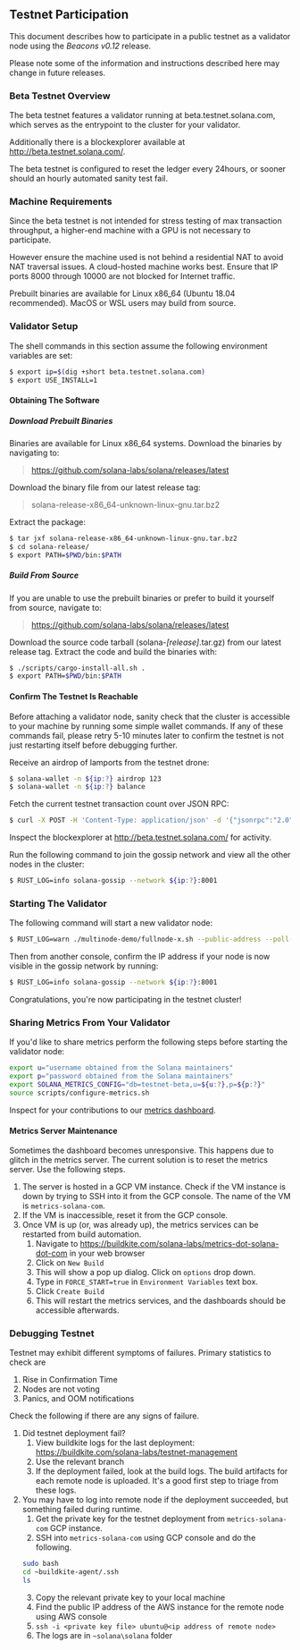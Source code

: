 ## Testnet Participation
This document describes how to participate in a public testnet as a
validator node using the *Beacons v0.12* release.

Please note some of the information and instructions described here may change
in future releases.

### Beta Testnet Overview
The beta testnet features a validator running at beta.testnet.solana.com, which
serves as the entrypoint to the cluster for your validator.

Additionally there is a blockexplorer available at http://beta.testnet.solana.com/.

The beta testnet is configured to reset the ledger every 24hours, or sooner
should an hourly automated sanity test fail.

### Machine Requirements
Since the beta testnet is not intended for stress testing of max transaction
throughput, a higher-end machine with a GPU is not necessary to participate.

However ensure the machine used is not behind a residential NAT to avoid NAT
traversal issues.  A cloud-hosted machine works best.  Ensure that IP ports
8000 through 10000 are not blocked for Internet traffic.

Prebuilt binaries are available for Linux x86_64 (Ubuntu 18.04 recommended).
MacOS or WSL users may build from source.

### Validator Setup
The shell commands in this section assume the following environment variables are
set:
```bash
$ export ip=$(dig +short beta.testnet.solana.com)
$ export USE_INSTALL=1
```

#### Obtaining The Software
##### Download Prebuilt Binaries
Binaries are available for Linux x86_64 systems.  Download the binaries by navigating to:

> https://github.com/solana-labs/solana/releases/latest

Download the binary file from our latest release tag:

> solana-release-x86_64-unknown-linux-gnu.tar.bz2

Extract the package:
```bash
$ tar jxf solana-release-x86_64-unknown-linux-gnu.tar.bz2
$ cd solana-release/
$ export PATH=$PWD/bin:$PATH
```
##### Build From Source
If you are unable to use the prebuilt binaries or prefer to build it yourself from source, navigate to:
> https://github.com/solana-labs/solana/releases/latest

Download the source code tarball (solana-*[release]*.tar.gz) from our latest release tag.  Extract the code and build the binaries with:
```bash
$ ./scripts/cargo-install-all.sh .
$ export PATH=$PWD/bin:$PATH
```

#### Confirm The Testnet Is Reachable
Before attaching a validator node, sanity check that the cluster is accessible
to your machine by running some simple wallet commands.  If any of these
commands fail, please retry 5-10 minutes later to confirm the testnet is not
just restarting itself before debugging further.

Receive an airdrop of lamports from the testnet drone:
```bash
$ solana-wallet -n ${ip:?} airdrop 123
$ solana-wallet -n ${ip:?} balance
```

Fetch the current testnet transaction count over JSON RPC:
```bash
$ curl -X POST -H 'Content-Type: application/json' -d '{"jsonrpc":"2.0","id":1, "method":"getTransactionCount"}' http://beta.testnet.solana.com:8899
```

Inspect the blockexplorer at http://beta.testnet.solana.com/ for activity.

Run the following command to join the gossip network and view all the other nodes in the cluster:
```bash
$ RUST_LOG=info solana-gossip --network ${ip:?}:8001
```

### Starting The Validator
The following command will start a new validator node:
```bash
$ RUST_LOG=warn ./multinode-demo/fullnode-x.sh --public-address --poll-for-new-genesis-block ${ip:?}
```

Then from another console, confirm the IP address if your node is now visible in
the gossip network by running:
```bash
$ RUST_LOG=info solana-gossip --network ${ip:?}:8001
```

Congratulations, you're now participating in the testnet cluster!

### Sharing Metrics From Your Validator
If you'd like to share metrics perform the following steps before starting the
validator node:
```bash
export u="username obtained from the Solana maintainers"
export p="password obtained from the Solana maintainers"
export SOLANA_METRICS_CONFIG="db=testnet-beta,u=${u:?},p=${p:?}"
source scripts/configure-metrics.sh
```
Inspect for your contributions to our [metrics dashboard](https://metrics.solana.com:3000/d/U9-26Cqmk/testnet-monitor-cloud?refresh=60s&orgId=2&var-hostid=All).

#### Metrics Server Maintenance
Sometimes the dashboard becomes unresponsive. This happens due to glitch in the metrics server.
The current solution is to reset the metrics server. Use the following steps.

1. The server is hosted in a GCP VM instance. Check if the VM instance is down by trying to SSH
 into it from the GCP console. The name of the VM is ```metrics-solana-com```.
2. If the VM is inaccessible, reset it from the GCP console.
3. Once VM is up (or, was already up), the metrics services can be restarted from build automation.
    1. Navigate to https://buildkite.com/solana-labs/metrics-dot-solana-dot-com in your web browser
    2. Click on ```New Build```
    3. This will show a pop up dialog. Click on ```options``` drop down.
    4. Type in ```FORCE_START=true``` in ```Environment Variables``` text box.
    5. Click ```Create Build```
    6. This will restart the metrics services, and the dashboards should be accessible afterwards.

### Debugging Testnet
Testnet may exhibit different symptoms of failures. Primary statistics to check are
1. Rise in Confirmation Time
2. Nodes are not voting
3. Panics, and OOM notifications

Check the following if there are any signs of failure.
1. Did testnet deployment fail?
    1. View buildkite logs for the last deployment: https://buildkite.com/solana-labs/testnet-management
    2. Use the relevant branch
    3. If the deployment failed, look at the build logs. The build artifacts for each remote node is uploaded.
       It's a good first step to triage from these logs.
2. You may have to log into remote node if the deployment succeeded, but something failed during runtime.
    1. Get the private key for the testnet deployment from ```metrics-solana-com``` GCP instance.
    2. SSH into ```metrics-solana-com``` using GCP console and do the following.
    ```bash
    sudo bash
    cd ~buildkite-agent/.ssh
    ls
    ```
    3. Copy the relevant private key to your local machine
    4. Find the public IP address of the AWS instance for the remote node using AWS console
    5. ```ssh -i <private key file> ubuntu@<ip address of remote node>```
    6. The logs are in ```~solana\solana``` folder
